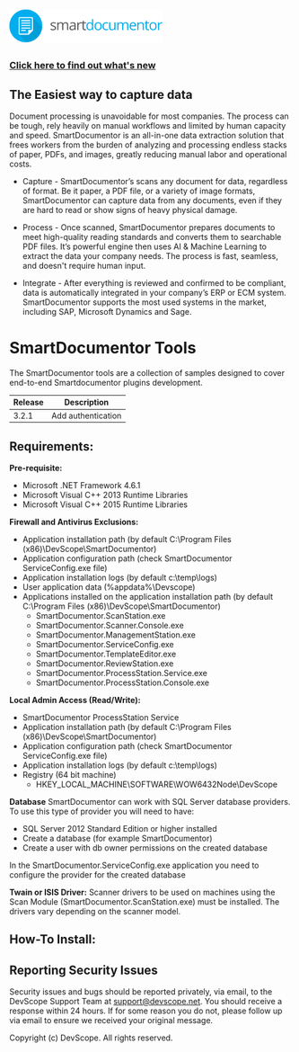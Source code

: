
# ![SmartDocumentor Tools](./docs/media/smartdocumentor.png)

### [Click here to find out what's new](https://www.smartdocumentor.net)

## The Easiest way to capture data

Document processing is unavoidable for most companies. The process can be tough, rely heavily on manual workflows and limited by human capacity and speed. SmartDocumentor is an all-in-one data extraction solution that frees workers from the burden of analyzing and processing endless stacks of paper, PDFs, and images, greatly reducing manual labor and operational costs.

- Capture - SmartDocumentor’s scans any document for data, regardless of format. Be it paper, a PDF file, or a variety of image formats, SmartDocumentor can capture data from any documents, even if they are hard to read or show signs of heavy physical damage.

- Process - Once scanned, SmartDocumentor prepares documents to meet high-quality reading standards and converts them to searchable PDF files. It’s powerful engine then uses AI & Machine Learning to extract the data your company needs. The process is fast, seamless, and doesn't require human input.

- Integrate - After everything is reviewed and confirmed to be compliant, data is automatically integrated in your company’s ERP or ECM system. SmartDocumentor supports the most used systems in the market, including SAP, Microsoft Dynamics and Sage.

# SmartDocumentor Tools 
The SmartDocumentor tools are a collection of samples designed to cover end-to-end Smartdocumentor plugins development.

| Release   | Description |
|-----------------|--------------|
| 3.2.1 | Add authentication |

## Requirements:
**Pre-requisite:**
- Microsoft .NET Framework 4.6.1
- Microsoft Visual C++ 2013 Runtime Libraries
- Microsoft Visual C++ 2015 Runtime Libraries

**Firewall and Antivirus Exclusions:**
- Application installation path (by default C:\Program Files (x86)\DevScope\SmartDocumentor)
- Application configuration path (check SmartDocumentor ServiceConfig.exe file)
- Application installation logs (by default c:\temp\logs)
- User application data (%appdata%\Devscope)
- Applications installed on the application installation path (by default C:\Program Files (x86)\DevScope\SmartDocumentor)
  - SmartDocumentor.ScanStation.exe
  - SmartDocumentor.Scanner.Console.exe
  - SmartDocumentor.ManagementStation.exe
  - SmartDocumentor.ServiceConfig.exe
  - SmartDocumentor.TemplateEditor.exe
  - SmartDocumentor.ReviewStation.exe
  - SmartDocumentor.ProcessStation.Service.exe
  - SmartDocumentor.ProcessStation.Console.exe
  
**Local Admin Access (Read/Write):**
- SmartDocumentor ProcessStation Service
- Application installation path (by default C:\Program Files (x86)\DevScope\SmartDocumentor)
- Application configuration path (check SmartDocumentor ServiceConfig.exe file)
- Application installation logs (by default c:\temp\logs)
- Registry (64 bit machine)
  - HKEY_LOCAL_MACHINE\SOFTWARE\WOW6432Node\DevScope

**Database**
SmartDocumentor can work with SQL Server database providers. To use this type of provider you will need to have:
- SQL Server 2012 Standard Edition or higher installed
- Create a database (for example SmartDocumentor)
- Create a user with db owner permissions on the created database

In the SmartDocumentor.ServiceConfig.exe application you need to configure the provider for the created database

**Twain or ISIS Driver:**
Scanner drivers to be used on machines using the Scan Module (SmartDocumentor.ScanStation.exe) must be installed. The drivers vary depending on the scanner model.

## How-To Install:


## Reporting Security Issues
Security issues and bugs should be reported privately, via email, to the DevScope Support Team at [support@devscope.net](mailto:support@devscope.net). You should receive a response within 24 hours. If for some reason you do not, please follow up via email to ensure we received your original message. 

Copyright (c) DevScope. All rights reserved.

